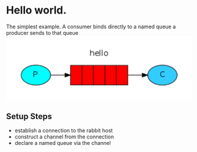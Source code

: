 # Hello world.
The simplest example. 
A consumer binds directly to a named queue
a producer sends to that queue
![helloworld](./helloworld.png)

## Setup Steps
- establish a connection to the rabbit host
- construct a channel from the connection
- declare a named queue via the channel